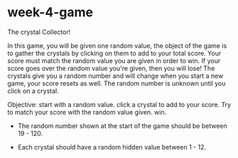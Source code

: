 # week-4-game
The crystal Collector!

In this game, you will be given one random value, the object of the game is to gather the crystals by clicking on them to add to your total score. Your score must match the random value you are given in order to win. If your score goes over the random value you're given, then you will lose! The crystals give you a random number and will change when you start a new game, your score resets as well. The random number is unknown until you click on a crystal.

Objective:
start with a random value.
click a crystal to add to your score.
Try to match your score with the random value given.
win.


* The random number shown at the start of the game should be between 19 - 120.

* Each crystal should have a random hidden value between 1 - 12.
